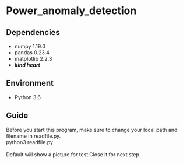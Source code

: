 # Power_anomaly_detection
## Dependencies
* numpy 1.19.0<br>
* pandas 0.23.4<br>
* matplotlib 2.2.3<br> 
* **_kind heart_**

## Environment
* Python 3.6

## Guide
Before you start this program, make sure to change your local path and filename in readfile.py.<br>
python3 readfile.py<br>
<br>
Default wiil show a picture for test.Close it for next step.
